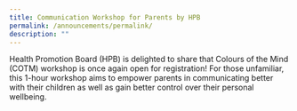 ```yaml
---
title: Communication Workshop for Parents by HPB
permalink: /announcements/permalink/
description: ""
---
```



Health Promotion Board (HPB) is delighted to share that Colours of the Mind (COTM) workshop is once again open for registration! For those unfamiliar, this 1-hour workshop aims to empower parents in communicating better with their children as well as gain better control over their personal wellbeing.

